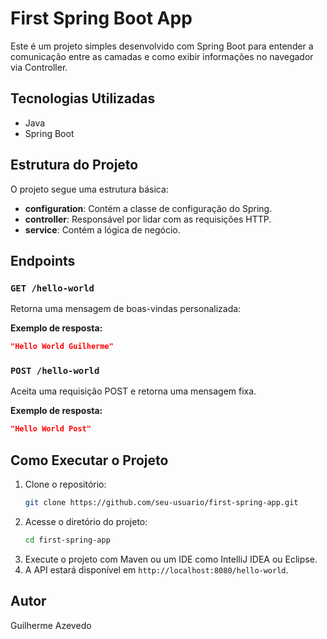# First Spring Boot App

Este é um projeto simples desenvolvido com Spring Boot para entender a comunicação entre as camadas e como exibir informações no navegador via Controller.

## Tecnologias Utilizadas
- Java
- Spring Boot

## Estrutura do Projeto
O projeto segue uma estrutura básica:
- **configuration**: Contém a classe de configuração do Spring.
- **controller**: Responsável por lidar com as requisições HTTP.
- **service**: Contém a lógica de negócio.

## Endpoints

### `GET /hello-world`
Retorna uma mensagem de boas-vindas personalizada:

**Exemplo de resposta:**
```json
"Hello World Guilherme"
```

### `POST /hello-world`
Aceita uma requisição POST e retorna uma mensagem fixa.

**Exemplo de resposta:**
```json
"Hello World Post"
```

## Como Executar o Projeto
1. Clone o repositório:
   ```bash
   git clone https://github.com/seu-usuario/first-spring-app.git
   ```
2. Acesse o diretório do projeto:
   ```bash
   cd first-spring-app
   ```
3. Execute o projeto com Maven ou um IDE como IntelliJ IDEA ou Eclipse.
4. A API estará disponível em `http://localhost:8080/hello-world`.

## Autor
Guilherme Azevedo

